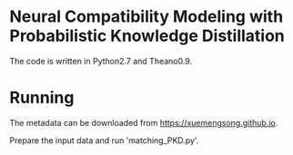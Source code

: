 # Neural Compatibility Modeling with Probabilistic Knowledge Distillation

The code is written in Python2.7 and Theano0.9.

# Running

The metadata can be downloaded from https://xuemengsong.github.io.

Prepare the input data and run 'matching_PKD.py'.
